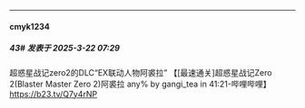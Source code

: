 ﻿
*****

####  cmyk1234  
##### 43#       发表于 2025-3-22 07:29

超惑星战记zero2的DLC“EX联动人物阿裘拉”
【[最速通关]超惑星战记Zero 2(Blaster Master Zero 2)阿裘拉 any% by gangi_tea in 41:21-哔哩哔哩】 https://b23.tv/Q7y4rNP

